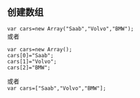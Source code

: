 ## 创建数组
`var cars=new Array("Saab","Volvo","BMW");`
<br>
或者
```
var cars=new Array();
cars[0]="Saab";
cars[1]="Volvo";
cars[2]="BMW";
```
或者<br>
`var cars=["Saab","Volvo","BMW"];`
